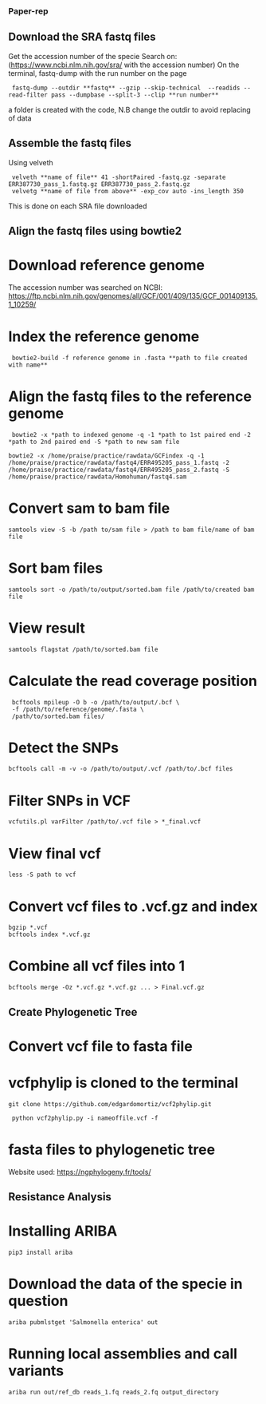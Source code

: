 ### Paper-rep

## Download the SRA fastq files
Get the accession number of the specie
Search on: (https://www.ncbi.nlm.nih.gov/sra/ with the accession number)
On the terminal, fastq-dump with the run number on the page

```
 fastq-dump --outdir **fastq** --gzip --skip-technical  --readids --read-filter pass --dumpbase --split-3 --clip **run number**
 ```
  
 a folder is created with the code, N.B change the outdir to avoid replacing of data
 
 
 ## Assemble the fastq files
 
 Using velveth
 ```
  velveth **name of file** 41 -shortPaired -fastq.gz -separate ERR387730_pass_1.fastq.gz ERR387730_pass_2.fastq.gz
  velvetg **name of file from above** -exp_cov auto -ins_length 350
  ```
  
 This is done on each SRA file downloaded
 
 ## Align the fastq files using bowtie2
 
 # Download reference genome
 
 The accession number was searched on NCBI: https://ftp.ncbi.nlm.nih.gov/genomes/all/GCF/001/409/135/GCF_001409135.1_10259/
 # Index the reference genome
```
 bowtie2-build -f reference genome in .fasta **path to file created with name**
```

# Align the fastq files to the reference genome
```
 bowtie2 -x *path to indexed genome -q -1 *path to 1st paired end -2 *path to 2nd paired end -S *path to new sam file 
 ```
 ```
 bowtie2 -x /home/praise/practice/rawdata/GCFindex -q -1 /home/praise/practice/rawdata/fastq4/ERR495205_pass_1.fastq -2 /home/praise/practice/rawdata/fastq4/ERR495205_pass_2.fastq -S /home/praise/practice/rawdata/Homohuman/fastq4.sam
 ```

# Convert sam to bam file 

```
samtools view -S -b /path to/sam file > /path to bam file/name of bam file
```

# Sort bam files 

```
samtools sort -o /path/to/output/sorted.bam file /path/to/created bam file
```

# View result
```
samtools flagstat /path/to/sorted.bam file
```
# Calculate the read coverage position

```
 bcftools mpileup -O b -o /path/to/output/.bcf \
 -f /path/to/reference/genome/.fasta \
 /path/to/sorted.bam files/
 ```
 
# Detect the SNPs
```
bcftools call -m -v -o /path/to/output/.vcf /path/to/.bcf files
```
# Filter SNPs in VCF
```
vcfutils.pl varFilter /path/to/.vcf file > *_final.vcf
```

# View final vcf
```
less -S path to vcf
```
# Convert vcf files to .vcf.gz and index
```
bgzip *.vcf
bcftools index *.vcf.gz
```
# Combine all vcf files into 1
```
bcftools merge -Oz *.vcf.gz *.vcf.gz ... > Final.vcf.gz
```
## Create Phylogenetic Tree
# Convert vcf file to fasta file
# vcfphylip is cloned to the terminal
```
git clone https://github.com/edgardomortiz/vcf2phylip.git
```
```
 python vcf2phylip.py -i nameoffile.vcf -f
 ```
# fasta files to phylogenetic tree
Website used: https://ngphylogeny.fr/tools/

## Resistance Analysis
# Installing ARIBA
```
pip3 install ariba
```
# Download the data of the specie in question
```
ariba pubmlstget 'Salmonella enterica' out
```
# Running local assemblies and call variants
```
ariba run out/ref_db reads_1.fq reads_2.fq output_directory
```
